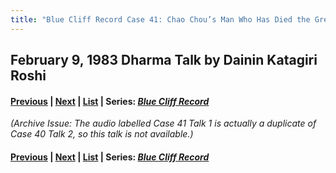 ```yaml
---
title: "Blue Cliff Record Case 41: Chao Chou’s Man Who Has Died the Great Death, Talk 1"
---
```

## February 9, 1983 Dharma Talk by Dainin Katagiri Roshi

#### [Previous](1983-02-02-Blue-Cliff-Record-Case-40-Talk-2) | [Next](1983-02-16-Blue-Cliff-Record-Case-41-Talk-2) | [List](list#1983) | Series: [*Blue Cliff Record*](blue-cliff-record)

*(Archive Issue: The audio labelled Case 41 Talk 1 is actually a duplicate of Case 40 Talk 2, so this talk is not available.)*

#### [Previous](1983-02-02-Blue-Cliff-Record-Case-40-Talk-2) | [Next](1983-02-16-Blue-Cliff-Record-Case-41-Talk-2) | [List](list#1983) | Series: [*Blue Cliff Record*](blue-cliff-record)
